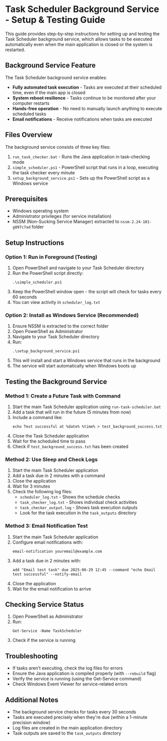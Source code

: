 # Task Scheduler Background Service - Setup & Testing Guide

This guide provides step-by-step instructions for setting up and testing the Task Scheduler background service, which allows tasks to be executed automatically even when the main application is closed or the system is restarted.

## Background Service Feature

The Task Scheduler background service enables:

- **Fully automated task execution** - Tasks are executed at their scheduled time, even if the main app is closed
- **System reboot resilience** - Tasks continue to be monitored after your computer restarts
- **Hands-free operation** - No need to manually launch anything to execute scheduled tasks
- **Email notifications** - Receive notifications when tasks are executed

## Files Overview

The background service consists of three key files:

1. `run_task_checker.bat` - Runs the Java application in task-checking mode
2. `simple_scheduler.ps1` - PowerShell script that runs in a loop, executing the task checker every minute
3. `setup_background_service.ps1` - Sets up the PowerShell script as a Windows service

## Prerequisites

- Windows operating system
- Administrator privileges (for service installation)
- NSSM (Non-Sucking Service Manager) extracted to `nssm-2.24-101-g897c7ad` folder

## Setup Instructions

### Option 1: Run in Foreground (Testing)

1. Open PowerShell and navigate to your Task Scheduler directory
2. Run the PowerShell script directly:
   ```
   .\simple_scheduler.ps1
   ```
3. Keep the PowerShell window open - the script will check for tasks every 60 seconds
4. You can view activity in `scheduler_log.txt`

### Option 2: Install as Windows Service (Recommended)

1. Ensure NSSM is extracted to the correct folder
2. Open PowerShell as Administrator
3. Navigate to your Task Scheduler directory
4. Run:
   ```
   .\setup_background_service.ps1
   ```
5. This will install and start a Windows service that runs in the background
6. The service will start automatically when Windows boots up

## Testing the Background Service

### Method 1: Create a Future Task with Command

1. Start the main Task Scheduler application using `run-task-scheduler.bat`
2. Add a task that will run in the future (5 minutes from now)
3. Include a command like:
   ```
   echo Test successful at %date% %time% > test_background_success.txt
   ```
4. Close the Task Scheduler application
5. Wait for the scheduled time to pass
6. Check if `test_background_success.txt` has been created

### Method 2: Use Sleep and Check Logs

1. Start the main Task Scheduler application
2. Add a task due in 2 minutes with a command
3. Close the application
4. Wait for 3 minutes
5. Check the following log files:
   - `scheduler_log.txt` - Shows the schedule checks
   - `task_checker_log.txt` - Shows individual check activities
   - `task_checker_output.log` - Shows task execution outputs
   - Look for the task execution in the `task_outputs` directory

### Method 3: Email Notification Test

1. Start the main Task Scheduler application
2. Configure email notifications with:
   ```
   email-notification youremail@example.com
   ```
3. Add a task due in 2 minutes with:
   ```
   add "Email test task" due 2025-06-29 12:45 --command "echo Email test successful" --notify-email
   ```
4. Close the application
5. Wait for the email notification to arrive

## Checking Service Status

1. Open PowerShell as Administrator
2. Run:
   ```
   Get-Service -Name TaskScheduler
   ```
3. Check if the service is running

## Troubleshooting

- If tasks aren't executing, check the log files for errors
- Ensure the Java application is compiled properly (with `--rebuild` flag)
- Verify the service is running (using the Get-Service command)
- Check Windows Event Viewer for service-related errors

## Additional Notes

- The background service checks for tasks every 30 seconds
- Tasks are executed precisely when they're due (within a 1-minute precision window)
- Log files are created in the main application directory
- Task outputs are saved to the `task_outputs` directory
